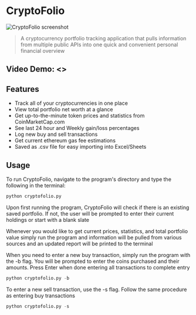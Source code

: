 # **CryptoFolio**

![CryptoFolio screenshot](https://www.dropbox.com/s/u5xnd0cbk7bugf2/CF%20Report%20-%20noGas.png?dl=0)

>A cryptocurrency portfolio tracking application that pulls information from multiple public APIs into one quick and convenient personal financial overview

## Video Demo: <>

## Features

* Track all of your cryptocurrencies in one place
* View total portfolio net worth at a glance
* Get up-to-the-minute token prices and statistics from CoinMarketCap.com
* See last 24 hour and Weekly gain/loss percentages
* Log new buy and sell transactions
* Get current ethereum gas fee estimations
* Saved as .csv file for easy importing into Excel/Sheets

## Usage


To run CryptoFolio, navigate to the program's directory and type the following in the terminal:

```python
python cryptofolio.py
```

Upon first running the program, CryptoFolio will check if there is an existing saved portfolio. If not, the user will be prompted to enter their current holdings or start with a blank slate

Whenever you would like to get current prices, statistics, and total portfolio value simply run the program and information will be pulled from various sources and an updated report will be printed to the terminal

When you need to enter a new buy transaction, simply run the program with the -b flag. You will be prompted to enter the coins purchased and their amounts. Press Enter when done entering all transactions to complete entry

```python
python cryptofolio.py -b
```

To enter a new sell transaction, use the -s flag. Follow the same procedure as entering buy transactions

```python
python cryptofolio.py -s
```
